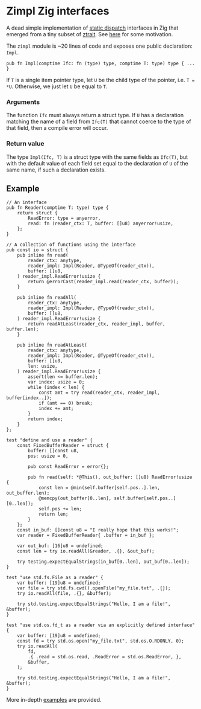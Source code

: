# Zimpl Zig interfaces

A dead simple implementation of [static dispatch][2] interfaces in Zig
that emerged from a tiny subset of [ztrait][1]. See [here][3]
for some motivation.

The `zimpl` module is ~20 lines of code and exposes one public
declaration: `Impl`.

```Zig
pub fn Impl(comptime Ifc: fn (type) type, comptime T: type) type { ... }
```

If `T` is a single item pointer type, let `U` be the child type of
the pointer, i.e. `T = *U`. Otherwise, we just let `U` be equal to `T`.

### Arguments

The function `Ifc` must always return a struct type.
If `U` has a declaration matching the name of a field from
`Ifc(T)` that cannot coerce to the type of that field, then a
compile error will occur.

### Return value

The type `Impl(Ifc, T)` is a struct type with the same fields
as `Ifc(T)`, but with the default value of each field set equal to
the declaration of `U` of the same name, if such a declaration
exists.

## Example

```Zig
// An interface
pub fn Reader(comptime T: type) type {
    return struct {
        ReadError: type = anyerror,
        read: fn (reader_ctx: T, buffer: []u8) anyerror!usize,
    };
}

// A collection of functions using the interface
pub const io = struct {
    pub inline fn read(
        reader_ctx: anytype,
        reader_impl: Impl(Reader, @TypeOf(reader_ctx)),
        buffer: []u8,
    ) reader_impl.ReadError!usize {
        return @errorCast(reader_impl.read(reader_ctx, buffer));
    }

    pub inline fn readAll(
        reader_ctx: anytype,
        reader_impl: Impl(Reader, @TypeOf(reader_ctx)),
        buffer: []u8,
    ) reader_impl.ReadError!usize {
        return readAtLeast(reader_ctx, reader_impl, buffer, buffer.len);
    }

    pub inline fn readAtLeast(
        reader_ctx: anytype,
        reader_impl: Impl(Reader, @TypeOf(reader_ctx)),
        buffer: []u8,
        len: usize,
    ) reader_impl.ReadError!usize {
        assert(len <= buffer.len);
        var index: usize = 0;
        while (index < len) {
            const amt = try read(reader_ctx, reader_impl, buffer[index..]);
            if (amt == 0) break;
            index += amt;
        }
        return index;
    }
};

test "define and use a reader" {
    const FixedBufferReader = struct {
        buffer: []const u8,
        pos: usize = 0,

        pub const ReadError = error{};

        pub fn read(self: *@This(), out_buffer: []u8) ReadError!usize {
            const len = @min(self.buffer[self.pos..].len, out_buffer.len);
            @memcpy(out_buffer[0..len], self.buffer[self.pos..][0..len]);
            self.pos += len;
            return len;
        }
    };
    const in_buf: []const u8 = "I really hope that this works!";
    var reader = FixedBufferReader{ .buffer = in_buf };

    var out_buf: [16]u8 = undefined;
    const len = try io.readAll(&reader, .{}, &out_buf);

    try testing.expectEqualStrings(in_buf[0..len], out_buf[0..len]);
}

test "use std.fs.File as a reader" {
    var buffer: [19]u8 = undefined;
    var file = try std.fs.cwd().openFile("my_file.txt", .{});
    try io.readAll(file, .{}, &buffer);

    try std.testing.expectEqualStrings("Hello, I am a file!", &buffer);
}

test "use std.os.fd_t as a reader via an explicitly defined interface" {
    var buffer: [19]u8 = undefined;
    const fd = try std.os.open("my_file.txt", std.os.O.RDONLY, 0);
    try io.readAll(
        fd,
        .{ .read = std.os.read, .ReadError = std.os.ReadError, },
        &buffer,
    );

    try std.testing.expectEqualStrings("Hello, I am a file!", &buffer);
}
```

More in-depth [examples][4] are provided.

[1]: https://github.com/permutationlock/ztrait
[2]: https://en.wikipedia.org/wiki/Static_dispatch
[3]: https://github.com/permutationlock/zimpl/blob/main/why.md
[4]: https://github.com/permutationlock/zimpl/blob/main/examples
